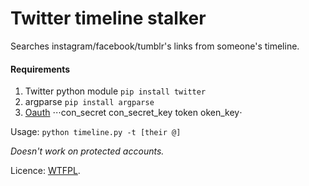 # Twitter timeline stalker

Searches instagram/facebook/tumblr's links from someone's timeline.

#### Requirements
  1. Twitter python module
    ```
    pip install twitter
    ```
  2. argparse
    ```
    pip install argparse
    ```
  3. [Oauth](https://dev.twitter.com/oauth/overview)
 ⋅⋅⋅con_secret
    con_secret_key
    token
    oken_key⋅

Usage: ```python timeline.py -t [their @]```


*Doesn't work on protected accounts.*


Licence: [WTFPL](http://www.wtfpl.net/).
